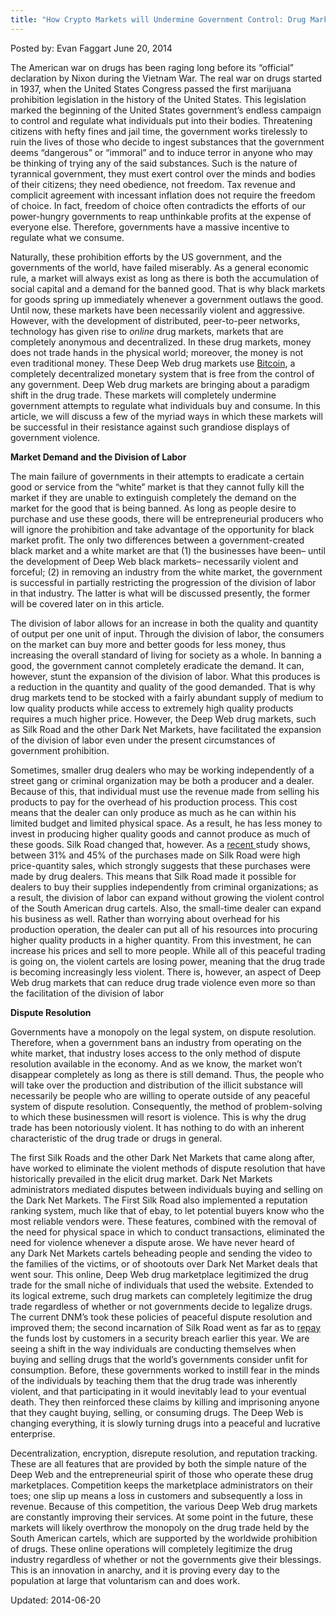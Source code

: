 ```yaml
---
title: "How Crypto Markets will Undermine Government Control: Drug Markets"
---
```


Posted by: Evan Faggart
<span>June 20, 2014</span>

<p>The American war on drugs has been raging long before its “official” declaration by Nixon during the Vietnam War. The real war on drugs started in 1937, when the United States Congress passed the first marijuana prohibition legislation in the history of the United States. This legislation marked the beginning of the United States government&#8217;s endless campaign to control and regulate what individuals put into their bodies. Threatening citizens with hefty fines and jail time, the government works tirelessly to ruin the lives of those who decide to ingest substances that the government deems “dangerous” or “immoral” and to induce terror in anyone who may be thinking of trying any of the said substances. Such is the nature of tyrannical government, they must exert control over the minds and bodies of their citizens; they need obedience, not freedom. Tax revenue and complicit agreement with incessant inflation does not require the freedom of choice. In fact, freedom of choice often contradicts the efforts of our power-hungry governments to reap unthinkable profits at the expense of everyone else. Therefore, governments have a massive incentive to regulate what we consume.</p>
<p>Naturally, these prohibition efforts by the US government, and the governments of the world, have failed miserably. As a general economic rule, a market will always exist as long as there is both the accumulation of social capital and a demand for the banned good. That is why black markets for goods spring up immediately whenever a government outlaws the good. Until now, these markets have been necessarily violent and aggressive. However, with the development of distributed, peer-to-peer networks, technology has given rise to <em>online</em> drug markets, markets that are completely anonymous and decentralized. In these drug markets, money does not trade hands in the physical world; moreover, the money is not even traditional money. These Deep Web drug markets use <a href="tag/bitcoin/">Bitcoin</a>, a completely decentralized monetary system that is free from the control of any government. Deep Web drug markets are bringing about a paradigm shift in the drug trade. These markets will completely undermine government attempts to regulate what individuals buy and consume. In this article, we will discuss a few of the myriad ways in which these markets will be successful in their resistance against such grandiose displays of government violence.</p>
<p><strong>Market Demand and the Division of Labor</strong></p>
<p>The main failure of governments in their attempts to eradicate a certain good or service from the “white” market is that they cannot fully kill the market if they are unable to extinguish completely the demand on the market for the good that is being banned. As long as people desire to purchase and use these goods, there will be entrepreneurial producers who will ignore the prohibition and take advantage of the opportunity for black market profit. The only two differences between a government-created black market and a white market are that (1) the businesses have been&#8211; until the development of Deep Web black markets&#8211; necessarily violent and forceful; (2) in removing an industry from the white market, the government is successful in partially restricting the progression of the division of labor in that industry. The latter is what will be discussed presently, the former will be covered later on in this article.</p>
<p>The division of labor allows for an increase in both the quality and quantity of output per one unit of input. Through the division of labor, the consumers on the market can buy more and better goods for less money, thus increasing the overall standard of living for society as a whole. In banning a good, the government cannot completely eradicate the demand. It can, however, stunt the expansion of the division of labor. What this produces is a reduction in the quantity and quality of the good demanded. That is why drug markets tend to be stocked with a fairly abundant supply of medium to low quality products while access to extremely high quality products requires a much higher price. However, the Deep Web drug markets, such as Silk Road and the other Dark Net Markets, have facilitated the expansion of the division of labor even under the present circumstances of government prohibition.</p>
<p>Sometimes, smaller drug dealers who may be working independently of a street gang or criminal organization may be both a producer and a dealer. Because of this, that individual must use the revenue made from selling his products to pay for the overhead of his production process. This cost means that the dealer can only produce as much as he can within his limited budget and limited physical space. As a result, he has less money to invest in producing higher quality goods and cannot produce as much of these goods. Silk Road changed that, however. As a <a href="/2014/06/08/study-claims-silk-road-reduced-drug-trade-violence/">recent </a>study shows, between 31% and 45% of the purchases made on Silk Road were high price-quantity sales, which strongly suggests that these purchases were made by drug dealers. This means that Silk Road made it possible for dealers to buy their supplies independently from criminal organizations; as a result, the division of labor can expand without growing the violent control of the South American drug cartels. Also, the small-time dealer can expand his business as well. Rather than worrying about overhead for his production operation, the dealer can put all of his resources into procuring higher quality products in a higher quantity. From this investment, he can increase his prices and sell to more people. While all of this peaceful trading is going on, the violent cartels are losing power, meaning that the drug trade is becoming increasingly less violent. There is, however, an aspect of Deep Web drug markets that can reduce drug trade violence even more so than the facilitation of the division of labor</p>
<p><strong>Dispute Resolution</strong></p>
<p>Governments have a monopoly on the legal system, on dispute resolution. Therefore, when a government bans an industry from operating on the white market, that industry loses access to the only method of dispute resolution available in the economy. And as we know, the market won&#8217;t disappear completely as long as there is still demand. Thus, the people who will take over the production and distribution of the illicit substance will necessarily be people who are willing to operate outside of any peaceful system of dispute resolution. Consequently, the method of problem-solving to which these businessmen will resort is violence. This is why the drug trade has been notoriously violent. It has nothing to do with an inherent characteristic of the drug trade or drugs in general.</p>
<p>The first Silk Roads and the other Dark Net Markets that came along after, have worked to eliminate the violent methods of dispute resolution that have historically prevailed in the elicit drug market. Dark Net Markets administrators mediated disputes between individuals buying and selling on the Dark Net Markets. The First Silk Road also implemented a reputation ranking system, much like that of ebay, to let potential buyers know who the most reliable vendors were. These features, combined with the removal of the need for physical space in which to conduct transactions, eliminated the need for violence whenever a dispute arose. We have never heard of any Dark Net Markets cartels beheading people and sending the video to the families of the victims, or of shootouts over Dark Net Market deals that went sour. This online, Deep Web drug marketplace legitimized the drug trade for the small niche of individuals that used the website. Extended to its logical extreme, such drug markets can completely legitimize the drug trade regardless of whether or not governments decide to legalize drugs. The current DNM&#8217;s took these policies of peaceful dispute resolution and improved them; the second incarnation of Silk Road went as far as to <a href="/2014/05/28/silk-road-admin-repaid-82-09-stolen-funds/">repay</a> the funds lost by customers in a security breach earlier this year. We are seeing a shift in the way individuals are conducting themselves when buying and selling drugs that the world&#8217;s governments consider unfit for consumption. Before, these governments worked to instill fear in the minds of the individuals by teaching them that the drug trade was inherently violent, and that participating in it would inevitably lead to your eventual death. They then reinforced these claims by killing and imprisoning anyone that they caught buying, selling, or consuming drugs. The Deep Web is changing everything, it is slowly turning drugs into a peaceful and lucrative enterprise.</p>
<p>Decentralization, encryption, disrepute resolution, and reputation tracking. These are all features that are provided by both the simple nature of the Deep Web and the entrepreneurial spirit of those who operate these drug marketplaces. Competition keeps the marketplace administrators on their toes; one slip up means a loss in customers and subsequently a loss in revenue. Because of this competition, the various Deep Web drug markets are constantly improving their services. At some point in the future, these markets will likely overthrow the monopoly on the drug trade held by the South American cartels, which are supported by the worldwide prohibition of drugs. These online operations will completely legitimize the drug industry regardless of whether or not the governments give their blessings. This is an innovation in anarchy, and it is proving every day to the population at large that voluntarism can and does work.</p>

Updated: 2014-06-20